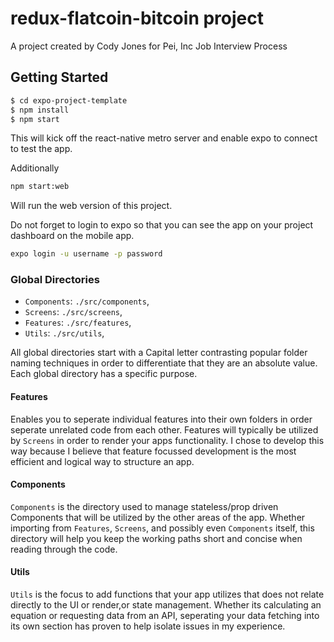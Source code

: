 # redux-flatcoin-bitcoin project
A project created by Cody Jones for Pei, Inc Job Interview Process
## Getting Started

```sh
$ cd expo-project-template
$ npm install
$ npm start
```

This will kick off the react-native metro server and enable expo to connect to test the app.

Additionally

```sh
npm start:web
```

Will run the web version of this project.


Do not forget to login to expo so that you can see the app on your project dashboard on the mobile app.

```sh
expo login -u username -p password
```

### Global Directories
- `Components`: `./src/components`,
- `Screens`: `./src/screens`,
- `Features`: `./src/features`,
- `Utils`: `./src/utils`,

All global directories start with a Capital letter contrasting popular folder naming techniques in order to differentiate that they are an absolute value.  Each global directory has a specific purpose.

#### Features
Enables you to seperate individual features into their own folders in order seperate unrelated code from each other.  Features will typically be utilized by `Screens` in order to render your apps functionality.  I chose to develop this way because I believe that feature focussed development is the most efficient and logical way to structure an app.

#### Components
`Components` is the directory used to manage stateless/prop driven Components that will be utilized by the other areas of the app.  Whether importing from `Features`, `Screens`, and possibly even `Components` itself, this directory will help you keep the working paths short and concise when reading through the code.

#### Utils
`Utils` is the focus to add functions that your app utilizes that does not relate directly to the UI or render,or state management.  Whether its calculating an equation or requesting data from an API, seperating your data fetching into its own section has proven to help isolate issues in my experience.

